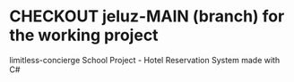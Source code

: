 # CHECKOUT jeluz-MAIN (branch) for the working project
limitless-concierge School Project - Hotel Reservation System made with C#

